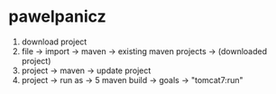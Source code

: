 # pawelpanicz

1. download project
2. file -> import -> maven -> existing maven projects -> (downloaded project)
3. project -> maven -> update project
4. project -> run as -> 5 maven build -> goals -> "tomcat7:run"
